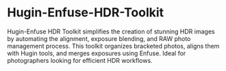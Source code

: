 # Hugin-Enfuse-HDR-Toolkit
Hugin-Enfuse HDR Toolkit simplifies the creation of stunning HDR images by automating the alignment, exposure blending, and RAW photo management process. This toolkit organizes bracketed photos, aligns them with Hugin tools, and merges exposures using Enfuse. Ideal for photographers looking for efficient HDR workflows.
